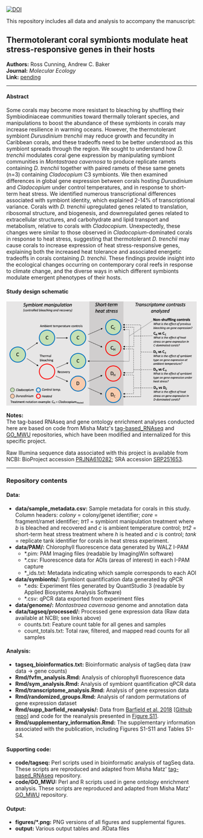 [![DOI](https://zenodo.org/badge/DOI/10.5281/zenodo.3895128.svg)](https://doi.org/10.5281/zenodo.3895128)

This repository includes all data and analysis to accompany the manuscript:

## Thermotolerant coral symbionts modulate heat stress-responsive genes in their hosts  

**Authors:** Ross Cunning, Andrew C. Baker  
**Journal:** *Molecular Ecology*  
**Link:** [pending]()

-----

#### Abstract  
Some corals may become more resistant to bleaching by shuffling their Symbiodiniaceae communities toward thermally tolerant species, and manipulations to boost the abundance of these symbionts in corals may increase resilience in warming oceans. However, the thermotolerant symbiont *Durusdinium trenchii* may reduce growth and fecundity in Caribbean corals, and these tradeoffs need to be better understood as this symbiont spreads through the region. We sought to understand how *D. trenchii* modulates coral gene expression by manipulating symbiont communities in *Montastraea cavernosa* to produce replicate ramets containing *D. trenchii* together with paired ramets of these same genets (n=3) containing *Cladocopium* C3 symbionts. We then examined differences in global gene expression between corals hosting *Durusdinium* and *Cladocopium* under control temperatures, and in response to short-term heat stress. We identified numerous transcriptional differences associated with symbiont identity, which explained 2-14% of transcriptional variance. Corals with *D. trenchii* upregulated genes related to translation, ribosomal structure, and biogenesis, and downregulated genes related to extracellular structures, and carbohydrate and lipid transport and metabolism, relative to corals with *Cladocopium*. Unexpectedly, these changes were similar to those observed in *Cladocopium*-dominated corals in response to heat stress, suggesting that thermotolerant *D. trenchii* may cause corals to increase expression of heat stress-responsive genes, explaining both the increased heat tolerance and associated energetic tradeoffs in corals containing *D. trenchii*. These findings provide insight into the ecological changes occurring on contemporary coral reefs in response to climate change, and the diverse ways in which different symbionts modulate emergent phenotypes of their hosts.

#### Study design schematic  
![](figures/FigS1.png)

**Notes:**  
The tag-based RNAseq and gene ontology enrichment analyses conducted here are based on code from Misha Matz's [tag-based_RNAseq](http://github.com/z0on/tag-based_RNAseq) and [GO_MWU](http://github.com/z0on/GO_MWU) repositories, which have been modified and internalized for this specific project.

Raw Illumina sequence data associated with this project is available from NCBI: BioProject accession [PRJNA610282](https://www.ncbi.nlm.nih.gov/sra/PRJNA610282); SRA accession [SRP251653](https://www.ncbi.nlm.nih.gov/Traces/study/?acc=SRP251653).

-----

### Repository contents
#### Data:
* **data/sample_metadata.csv:** Sample metadata for corals in this study. Column headers: *colony* = colony/genet identifier; *core* = fragment/ramet identifier; *trt1* = symbiont manipulation treatment where *b* is bleached and recovered and *c* is ambient temperature control; *trt2* = short-term heat stress treatment where *h* is heated and *c* is control; *tank* = replicate tank identifier for corals in heat stress experiment.
* **data/PAM/:** Chlorophyll fluorescence data generated by WALZ I-PAM
  * \*.pim: PAM Imaging files (readable by ImagingWin software)
  * \*.csv: Fluorescence data for AOIs (areas of interest) in each I-PAM capture
  * \*_ids.txt: Metadata indicating which sample corresponds to each AOI
* **data/symbionts/:** Symbiont quantification data generated by qPCR
  * \*.eds: Experiment files generated by QuantStudio 3 (readable by Applied Biosystems Analysis Software)
  * \*.csv: qPCR data exported from experiment files  
* **data/genome/:** *Montastraea cavernosa* genome and annotation data  
* **data/tagseq/processed/:** Processed gene expression data (Raw data available at NCBI; see links above)
  * counts.txt: Feature count table for all genes and samples
  * count_totals.txt: Total raw, filtered, and mapped read counts for all samples

#### Analysis:

* **tagseq_bioinformatics.txt:** Bioinformatic analysis of tagSeq data (raw data -> gene counts)
* **Rmd/fvfm_analysis.Rmd:** Analysis of chlorophyll fluorescence data
* **Rmd/sym_analysis.Rmd:** Analysis of symbiont quantification qPCR data
* **Rmd/transcriptome_analysis.Rmd:** Analysis of gene expression data
* **Rmd/randomized_groups.Rmd:** Analysis of random permutations of gene expression dataset
* **Rmd/supp_barfield_reanalysis/:** Data from [Barfield et al. 2018](https://onlinelibrary.wiley.com/doi/abs/10.1111/mec.14774) [[Github repo](https://github.com/sbarfield/tagSeq-commonGarden)] and code for the reanalysis presented in [Figure S11](figures/FigS11.png).
* **Rmd/supplementary_information.Rmd:** The supplementary information associated with the publication, including Figures S1-S11 and Tables S1-S4.

#### Supporting code:  

  * **code/tagseq:** Perl scripts used in bioinformatic analysis of tagSeq data. These scripts are reproduced and adapted from Misha Matz' [tag-based_RNAseq](http://github.com/z0on/tag-based_RNAseq) repository.
  * **code/GO_MWU:** Perl and R scripts used in gene ontology enrichment analysis. These scripts are reproduced and adapted from Misha Matz' [GO_MWU](http://github.com/z0on/GO_MWU) repository.

#### Output:  

* **figures/\*.png:** PNG versions of all figures and supplemental figures.
* **output:** Various output tables and .RData files



